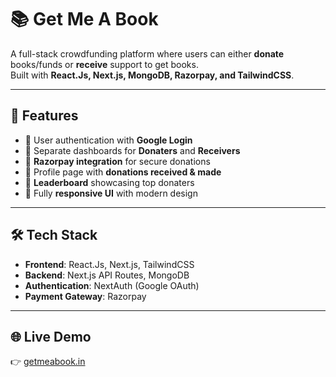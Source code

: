 # 📚 Get Me A Book

A full-stack crowdfunding platform where users can either **donate** books/funds or **receive** support to get books.  
Built with **React.Js, Next.js, MongoDB, Razorpay, and TailwindCSS**.

---

## 🚀 Features
- 🔹 User authentication with **Google Login**  
- 🔹 Separate dashboards for **Donaters** and **Receivers**  
- 🔹 **Razorpay integration** for secure donations  
- 🔹 Profile page with **donations received & made**  
- 🔹 **Leaderboard** showcasing top donaters  
- 🔹 Fully **responsive UI** with modern design  

---

## 🛠️ Tech Stack
- **Frontend**: React.Js, Next.js, TailwindCSS  
- **Backend**: Next.js API Routes, MongoDB  
- **Authentication**: NextAuth (Google OAuth)  
- **Payment Gateway**: Razorpay  

---

## 🌐 Live Demo
👉 [getmeabook.in](https://getmeabook.vercel.app/)
